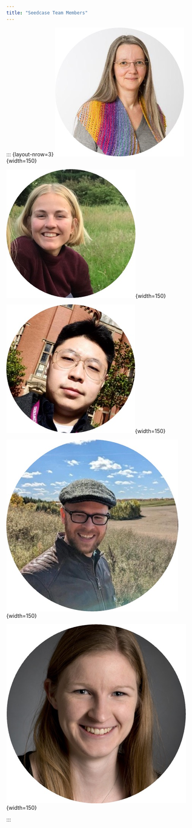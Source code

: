 ```yaml
---
title: "Seedcase Team Members"
---
```


::: {layout-nrow=3}
![Kristiane Beicher, Database Administrator](../images/kristiane.jpg){width=150}

![Signe Kirk Brødbæk, Software Engineer](../images/signe.jpg){width=150}

![Richard Ding, Research Software Engineer](../images/richard.jpg){width=150}

![Luke W. Johnston, Team Leader](../images/luke.jpg){width=150}

![Sia Kromann Nikolaisen, DD2 Data Manager](../images/sia.jpg){width=150}

:::
